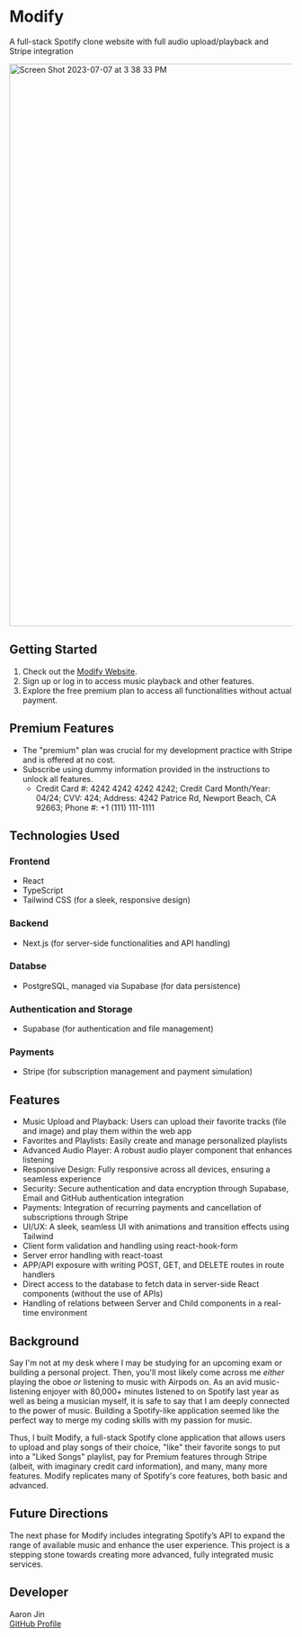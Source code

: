 # Modify
A full-stack Spotify clone website with full audio upload/playback and Stripe integration

<img width="1000" alt="Screen Shot 2023-07-07 at 3 38 33 PM" src="https://github.com/aaronkjin/modify/assets/58490258/bd7f14f9-4f72-461d-a963-d42632bf1224">

## Getting Started

1. Check out the [Modify Website](https://modify-project.vercel.app/).
2. Sign up or log in to access music playback and other features.
3. Explore the free premium plan to access all functionalities without actual payment.

## Premium Features

- The "premium" plan was crucial for my development practice with Stripe and is offered at no cost.
- Subscribe using dummy information provided in the instructions to unlock all features.
    - Credit Card #: 4242 4242 4242 4242; Credit Card Month/Year: 04/24; CVV: 424; Address: 4242 Patrice Rd, Newport Beach, CA 92663; Phone #: +1 (111) 111-1111

## Technologies Used

### Frontend

- React
- TypeScript
- Tailwind CSS (for a sleek, responsive design)

### Backend

- Next.js (for server-side functionalities and API handling)

### Databse

- PostgreSQL, managed via Supabase (for data persistence)

### Authentication and Storage

- Supabase (for authentication and file management)

### Payments

- Stripe (for subscription management and payment simulation)

## Features

- Music Upload and Playback: Users can upload their favorite tracks (file and image) and play them within the web app
- Favorites and Playlists: Easily create and manage personalized playlists
- Advanced Audio Player: A robust audio player component that enhances listening
- Responsive Design: Fully responsive across all devices, ensuring a seamless experience
- Security: Secure authentication and data encryption through Supabase, Email and GitHub authentication integration
- Payments: Integration of recurring payments and cancellation of subscriptions through Stripe
- UI/UX: A sleek, seamless UI with animations and transition effects using Tailwind
- Client form validation and handling using react-hook-form
- Server error handling with react-toast
- APP/API exposure with writing POST, GET, and DELETE routes in route handlers
- Direct access to the database to fetch data in server-side React components (without the use of APIs)
- Handling of relations between Server and Child components in a real-time environment

## Background

Say I'm not at my desk where I may be studying for an upcoming exam or building a personal project. Then, you'll most likely come across me _either_ playing the oboe _or_ listening to music with Airpods on. As an avid music-listening enjoyer with 80,000+ minutes listened to on Spotify last year as well as being a musician myself, it is safe to say that I am deeply connected to the power of music. Building a Spotify-like application seemed like the perfect way to merge my coding skills with my passion for music.

Thus, I built Modify, a full-stack Spotify clone application that allows users to upload and play songs of their choice, "like" their favorite songs to put into a "Liked Songs" playlist, pay for Premium features through Stripe (albeit, with imaginary credit card information), and many, many more features. Modify replicates many of Spotify's core features, both basic and advanced.

## Future Directions

The next phase for Modify includes integrating Spotify’s API to expand the range of available music and enhance the user experience. This project is a stepping stone towards creating more advanced, fully integrated music services.

## Developer

Aaron Jin  
[GitHub Profile](https://github.com/aaronkjin)

